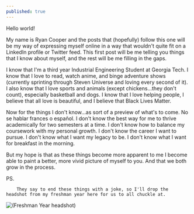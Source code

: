 ```yaml
---
published: true
---
```

Hello world!  

My name is Ryan Cooper and the posts that (hopefully) follow this one will be my way of expressing myself online in a way that wouldn't quite fit on a LinkedIn profile or Twitter feed.  This first post will be me telling you things that I know about myself, and the rest will be me filling in the gaps.  

I know that I'm a third year Industrial Engineering Student at Georgia Tech.  I know that I love to read, watch anime, and binge adventure shows (currently sprinting through Steven Universe and loving every second of it).  I also know that I love sports and animals (except chickens...they don't count), especially basketball and dogs.  I know that I love helping people, I believe that all love is beautiful, and I believe that Black Lives Matter.

Now for the things I don't know...as sort of a preview of what's to come.  No se hablar frances o español.  I don't know the best way for me to thrive academically for two semesters at a time.  I don't know how to balance my coursework with my personal growth.  I don't know the career I want to pursue.  I don't know what I want my legacy to be.  I don't know what I want for breakfast in the morning.

But my hope is that as these things become more apparent to me I become able to paint a better, more vivid picture of myself to you.  And that we both grow in the process.


PS. 

		They say to end these things with a joke, so I'll drop the headshot from my freshman year here for us to all chuckle at.
![(Freshman Year headshot)]({{site.baseurl}}/_posts/Ryan_Cooper.jpg.jpg)
